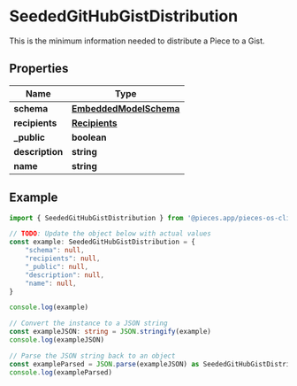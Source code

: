 
# SeededGitHubGistDistribution

This is the minimum information needed to distribute a Piece to a Gist.

## Properties

Name | Type
------------ | -------------
**schema** | [**EmbeddedModelSchema**](EmbeddedModelSchema)
**recipients** | [**Recipients**](Recipients)
**_public** | **boolean**
**description** | **string**
**name** | **string**

## Example

```typescript
import { SeededGitHubGistDistribution } from '@pieces.app/pieces-os-client'

// TODO: Update the object below with actual values
const example: SeededGitHubGistDistribution = {
    "schema": null,
    "recipients": null,
    "_public": null,
    "description": null,
    "name": null,
}

console.log(example)

// Convert the instance to a JSON string
const exampleJSON: string = JSON.stringify(example)
console.log(exampleJSON)

// Parse the JSON string back to an object
const exampleParsed = JSON.parse(exampleJSON) as SeededGitHubGistDistribution
console.log(exampleParsed)
```



